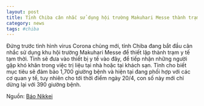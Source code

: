 ```yaml
---
layout: post
title: Tỉnh Chiba cân nhắc sử dụng hội trường Makuhari Messe thành trạm y tế tạm thời
category: news
tags: #chiba
---
```

Đứng trước tình hình virus Corona chủng mới, tỉnh Chiba đang bắt đầu cân nhắc sử dụng khu hội trường Makuhari Messe để thiết lập thành trạm y tế tạm thời. Tỉnh sẽ đưa vào thiết bị y tế vào đây, để tiếp nhận những người gặp khó khăn trong việc trị liệu tại nhà hoặc tại khách sạn.
Tỉnh cho biết mục tiêu sẽ đảm bảo 1,700 giường bệnh và hiện tại đang phối hợp với các cơ quan y tế, tuy nhiên cho tới thời điểm ngày 20/4, con số này mới chỉ dừng lại với 390 giường bệnh.

Nguồn: [Báo Nikkei](https://www.nikkei.com/article/DGXMZO58349270S0A420C2L71000/)